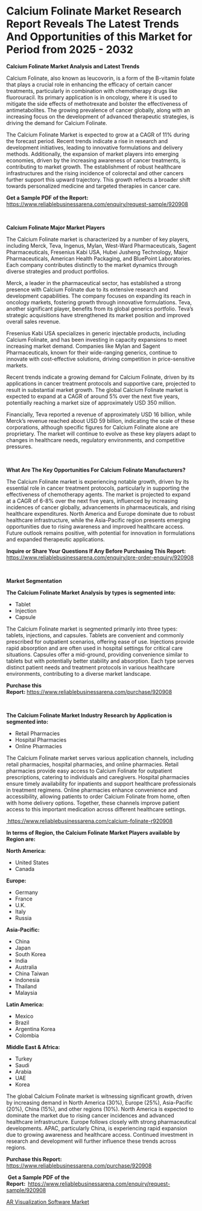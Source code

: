 <p><h1>Calcium Folinate Market Research Report Reveals The Latest Trends And Opportunities of this Market for Period from 2025 - 2032</h1></p><p><strong>Calcium Folinate Market Analysis and Latest Trends</strong></p>
<p><p>Calcium Folinate, also known as leucovorin, is a form of the B-vitamin folate that plays a crucial role in enhancing the efficacy of certain cancer treatments, particularly in combination with chemotherapy drugs like fluorouracil. Its primary application is in oncology, where it is used to mitigate the side effects of methotrexate and bolster the effectiveness of antimetabolites. The growing prevalence of cancer globally, along with an increasing focus on the development of advanced therapeutic strategies, is driving the demand for Calcium Folinate.</p><p>The Calcium Folinate Market is expected to grow at a CAGR of 11% during the forecast period. Recent trends indicate a rise in research and development initiatives, leading to innovative formulations and delivery methods. Additionally, the expansion of market players into emerging economies, driven by the increasing awareness of cancer treatments, is contributing to market growth. The establishment of robust healthcare infrastructures and the rising incidence of colorectal and other cancers further support this upward trajectory. This growth reflects a broader shift towards personalized medicine and targeted therapies in cancer care.</p></p>
<p><strong>Get a Sample PDF of the Report:&nbsp;</strong> <a href="https://www.reliablebusinessarena.com/enquiry/request-sample/920908?utm_campaign=2805&utm_medium=2&utm_source=Github&utm_content=ia&utm_term=06032025&utm_id=calcium-folinate">https://www.reliablebusinessarena.com/enquiry/request-sample/920908</a></p>
<p>&nbsp;</p>
<p><strong>Calcium Folinate Major Market Players</strong></p>
<p><p>The Calcium Folinate market is characterized by a number of key players, including Merck, Teva, Ingenus, Mylan, West-Ward Pharmaceuticals, Sagent Pharmaceuticals, Fresenius Kabi USA, Hubei Jusheng Technology, Major Pharmaceuticals, American Health Packaging, and BluePoint Laboratories. Each company contributes distinctly to the market dynamics through diverse strategies and product portfolios.</p><p>Merck, a leader in the pharmaceutical sector, has established a strong presence with Calcium Folinate due to its extensive research and development capabilities. The company focuses on expanding its reach in oncology markets, fostering growth through innovative formulations. Teva, another significant player, benefits from its global generics portfolio. Teva’s strategic acquisitions have strengthened its market position and improved overall sales revenue.</p><p>Fresenius Kabi USA specializes in generic injectable products, including Calcium Folinate, and has been investing in capacity expansions to meet increasing market demand. Companies like Mylan and Sagent Pharmaceuticals, known for their wide-ranging generics, continue to innovate with cost-effective solutions, driving competition in price-sensitive markets.</p><p>Recent trends indicate a growing demand for Calcium Folinate, driven by its applications in cancer treatment protocols and supportive care, projected to result in substantial market growth. The global Calcium Folinate market is expected to expand at a CAGR of around 5% over the next five years, potentially reaching a market size of approximately USD 350 million.</p><p>Financially, Teva reported a revenue of approximately USD 16 billion, while Merck’s revenue reached about USD 59 billion, indicating the scale of these corporations, although specific figures for Calcium Folinate alone are proprietary. The market will continue to evolve as these key players adapt to changes in healthcare needs, regulatory environments, and competitive pressures.</p></p>
<p>&nbsp;</p>
<p><strong>What Are The Key Opportunities For Calcium Folinate Manufacturers?</strong></p>
<p><p>The Calcium Folinate market is experiencing notable growth, driven by its essential role in cancer treatment protocols, particularly in supporting the effectiveness of chemotherapy agents. The market is projected to expand at a CAGR of 6-8% over the next five years, influenced by increasing incidences of cancer globally, advancements in pharmaceuticals, and rising healthcare expenditures. North America and Europe dominate due to robust healthcare infrastructure, while the Asia-Pacific region presents emerging opportunities due to rising awareness and improved healthcare access. Future outlook remains positive, with potential for innovation in formulations and expanded therapeutic applications.</p></p>
<p><strong>Inquire or Share Your Questions If Any Before Purchasing This Report:</strong> <a href="https://www.reliablebusinessarena.com/enquiry/pre-order-enquiry/920908?utm_campaign=2805&utm_medium=2&utm_source=Github&utm_content=ia&utm_term=06032025&utm_id=calcium-folinate">https://www.reliablebusinessarena.com/enquiry/pre-order-enquiry/920908</a></p>
<p>&nbsp;</p>
<p><strong>Market Segmentation</strong></p>
<p><strong>The Calcium Folinate Market Analysis by types is segmented into:</strong></p>
<p><ul><li>Tablet</li><li>Injection</li><li>Capsule</li></ul></p>
<p><p>The Calcium Folinate market is segmented primarily into three types: tablets, injections, and capsules. Tablets are convenient and commonly prescribed for outpatient scenarios, offering ease of use. Injections provide rapid absorption and are often used in hospital settings for critical care situations. Capsules offer a mid-ground, providing convenience similar to tablets but with potentially better stability and absorption. Each type serves distinct patient needs and treatment protocols in various healthcare environments, contributing to a diverse market landscape.</p></p>
<p><strong>Purchase this Report:&nbsp;</strong><a href="https://www.reliablebusinessarena.com/purchase/920908?utm_campaign=2805&utm_medium=2&utm_source=Github&utm_content=ia&utm_term=06032025&utm_id=calcium-folinate">https://www.reliablebusinessarena.com/purchase/920908</a></p>
<p>&nbsp;</p>
<p><strong>The Calcium Folinate Market Industry Research by Application is segmented into:</strong></p>
<p><ul><li>Retail Pharmacies</li><li>Hospital Pharmacies</li><li>Online Pharmacies</li></ul></p>
<p><p>The Calcium Folinate market serves various application channels, including retail pharmacies, hospital pharmacies, and online pharmacies. Retail pharmacies provide easy access to Calcium Folinate for outpatient prescriptions, catering to individuals and caregivers. Hospital pharmacies ensure timely availability for inpatients and support healthcare professionals in treatment regimens. Online pharmacies enhance convenience and accessibility, allowing patients to order Calcium Folinate from home, often with home delivery options. Together, these channels improve patient access to this important medication across different healthcare settings.</p></p>
<p><a href="https://www.reliablebusinessarena.com/calcium-folinate-r920908?utm_campaign=2805&utm_medium=2&utm_source=Github&utm_content=ia&utm_term=06032025&utm_id=calcium-folinate">&nbsp;https://www.reliablebusinessarena.com/calcium-folinate-r920908</a></p>
<p><strong>In terms of Region, the Calcium Folinate Market Players available by Region are:</strong></p>
<p>
    <p> <strong> North America: </strong>
        <ul>
            <li>United States</li>
            <li>Canada</li>
        </ul>
        </p> 
    <p> <strong> Europe: </strong>
        <ul>
            <li>Germany</li>
            <li>France</li>
            <li>U.K.</li>
            <li>Italy</li>
            <li>Russia</li>
        </ul>
        </p> 
    <p> <strong> Asia-Pacific: </strong>
        <ul>
            <li>China</li>
            <li>Japan</li>
            <li>South Korea</li>
            <li>India</li>
            <li>Australia</li>
            <li>China Taiwan</li>
            <li>Indonesia</li>
            <li>Thailand</li>
            <li>Malaysia</li>
        </ul>
        </p> 
    <p> <strong> Latin America: </strong>
        <ul>
            <li>Mexico</li>
            <li>Brazil</li>
            <li>Argentina Korea</li>
            <li>Colombia</li>
        </ul>
        </p> 
    <p> <strong> Middle East & Africa: </strong>
        <ul>
            <li>Turkey</li>
            <li>Saudi</li>
            <li>Arabia</li>
            <li>UAE</li>
            <li>Korea</li>
        </ul>
    </p>
    </p>
<p><p>The global Calcium Folinate market is witnessing significant growth, driven by increasing demand in North America (30%), Europe (25%), Asia-Pacific (20%), China (15%), and other regions (10%). North America is expected to dominate the market due to rising cancer incidences and advanced healthcare infrastructure. Europe follows closely with strong pharmaceutical developments. APAC, particularly China, is experiencing rapid expansion due to growing awareness and healthcare access. Continued investment in research and development will further influence these trends across regions.</p></p>
<p><strong>Purchase this Report: </strong><a href="https://www.reliablebusinessarena.com/purchase/920908?utm_campaign=2805&utm_medium=2&utm_source=Github&utm_content=ia&utm_term=06032025&utm_id=calcium-folinate">https://www.reliablebusinessarena.com/purchase/920908</a></p>
<p>&nbsp;<strong>Get a Sample PDF of the Report:&nbsp;&nbsp;</strong><a href="https://www.reliablebusinessarena.com/enquiry/request-sample/920908?utm_campaign=2805&utm_medium=2&utm_source=Github&utm_content=ia&utm_term=06032025&utm_id=calcium-folinate">https://www.reliablebusinessarena.com/enquiry/request-sample/920908</a></p>
<p><strong></strong></p>
<p><p><a href="https://github.com/elitasvimal/Market-Research-Report-List-1/blob/main/ar-visualization-software-market.md?utm_campaign=2805&utm_medium=2&utm_source=Github&utm_content=ia&utm_term=06032025&utm_id=calcium-folinate">AR Visualization Software Market</a></p></p>
